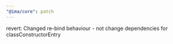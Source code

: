 ```yaml
---
"@ima/core": patch
---
```


revert: Changed re-bind behaviour - not change dependencies for classConstructorEntry
